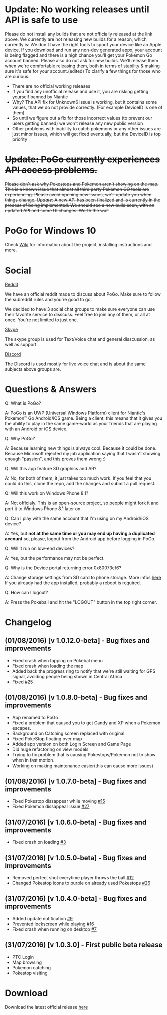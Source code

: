 # Update: No working releases until API is safe to use
Please do not install any builds that are not officially released at the link above. We currently are not releasing new builds for a reason, which currently is: We don't have the right tools to spoof your device like an Apple device. If you download and run any non-dev generated appx, your account is being flagged and there is a high chance you'll get your Pokemon Go account banned.
Please also do not ask for new builds. We'll release them when we're comfortable releasing them, both in terms of stability & making sure it's safe for your account.(edited)
To clarify a few things for those who are curious:
- There are no official working releases
- If you find any unofficial release and use it, you are risking getting yourself banned by Niantic
- Why? The API fix for Unknown6 issue is working, but it contains some values, that we do not provide correctly. (For example DeviceID is one of them)
- So until we figure out a fix for those incorrect values (to prevent our users getting banned) we won't release any new public version
- Other problems with inability to catch pokemons or any other issues are just minor issues, which will get fixed eventually, but the DeviceID is top priority

# ~~Update: PoGo currently experiences API access problems.~~

~~Please don't ask why Pokestops and Pokemon aren't showing on the map. This is a known issue that almost all third party Pokemon GO tools are experiencing. Please avoid opening new issues, we'll update you when things change. _Update_: A new API has been finalized and is currently in the process of being implemented. We should see a new build soon, with an updated API and some UI changes. Worth the wait~~

# PoGo for Windows 10

Check [Wiki](https://github.com/ST-Apps/PoGo-UWP/wiki) for information about the project, installing instructions and more.

# Social

[Reddit](https://www.reddit.com/r/PoGoUWP/)

We have an official reddit made to discuss about PoGo. Make sure to follow the subreddit rules and you're good to go.

We decided to have 3 social chat groups to make sure everyone can use their favorite service to disscuss. Feel free to join any of them, or all at once. You're not limited to just one.

[Skype](https://join.skype.com/hOeCHq2oEyhA)

The skype group is used for Text/Voice chat and general disscussion, as well as support.

[Discord](https://discord.gg/4GMbEWH)

The Discord is used mostly for live voice chat and is about the same subjects above groups are.

# Questions & Answers

Q: What is PoGo?

A: PoGo is an UWP (Universal Windows Platform) client for Niantic's Pokemon™ Go Android/iOS game. Being a client, this means that it gives you the ability to play in the same game-world as your friends that are playing with an Android or iOS device.

Q: Why PoGo?

A: Because learning new things is always cool. Because it could be done. Because Microsoft rejected my job application saying that I wasn't showing enough "passion", and this proves them wrong :)

Q: Will this app feature 3D graphics and AR?

A: No, for both of them, it just takes too much work. If you feel that you could do this, clone the repo, add the changes and submit a pull request.

Q: Will this work on Windows Phone 8.1?

A: Not officialy. This is an open-source project, so people might fork it and port it to Windows Phone 8.1 later on.

Q: Can I play with the same account that I'm using on my Android/iOS device?

A: Yes, but **not at the same time or you may end up having a duplicated account** so, please, logout from the Android app before logging in PoGo.

Q: Will it run on low-end devices?

A: Yes, but the performance may not be perfect.

Q: Why is the Device portal returning error 0x80073cf6?

A: Change storage settings from SD card to phone storage. More infos [here](github.com/ST-Apps/PoGo-UWP/issues/11)
If you already had the app installed, probably a reboot is required.

Q: How can I logout?

A: Press the Pokeball and hit the "LOGOUT" button in the top right corner.

# Changelog

## (01/08/2016) [v 1.0.12.0-beta] - Bug fixes and improvements
* Fixed crash when tapping on Pokebal menu
* Fixed crash when loading the map
* Added back the progress ring to notify that we're still waiting for GPS signal, avoiding people being shown in Central Africa
* Fixed [#25](https://github.com/ST-Apps/PoGo-UWP/issues/25)

## (01/08/2016) [v 1.0.8.0-beta] - Bug fixes and improvements
* App renamed to PoGo
* Fixed a problem that caused you to get Candy and XP when a Pokemon escapes.
* Background on Catching screen replaced with original.
* Fixed PokeStop floating over map
* Added app version on both Login Screen and Game Page
* Did huge refactoring on view models
* Trying to fix problem that is causing Pokestops/Pokemon not to show when in fast motion.
* Working on making maintenance easier(this can cause more issues)


## (01/08/2016) [v 1.0.7.0-beta] - Bug fixes and improvements
* Fixed Pokestop dissappear while moving [#15](https://github.com/ST-Apps/PoGo-UWP/issues/15)
* Fixed Pokemon dissappear issue [#27](https://github.com/ST-Apps/PoGo-UWP/issues/27)

## (31/07/2016) [v 1.0.6.0-beta] - Bug fixes and improvements
* Fixed crash on loading [#3](https://github.com/ST-Apps/PoGo-UWP/issues/3)

## (31/07/2016) [v 1.0.5.0-beta] - Bug fixes and improvements
* Removed perfect shot everytime player throws the ball [#12](https://github.com/ST-Apps/PoGo-UWP/issues/12)
* Changed Pokestop icons to purple on already used Pokestops [#26](https://github.com/ST-Apps/PoGo-UWP/issues/26)

## (31/07/2016) [v 1.0.4.0-beta] - Bug fixes and improvements
* Added update notification [#9](https://github.com/ST-Apps/PoGo-UWP/issues/9)
* Prevented lockscreen while playing [#16](https://github.com/ST-Apps/PoGo-UWP/issues/16)
* Fixed crash when running on desktop [#7](https://github.com/ST-Apps/PoGo-UWP/issues/7)

## (31/07/2016) [v 1.0.3.0] - First public beta release
* PTC Login
* Map browsing
* Pokemon catching
* Pokestop visiting

# Download

Download the latest official release [here](https://github.com/ST-Apps/PoGo-UWP/releases)
